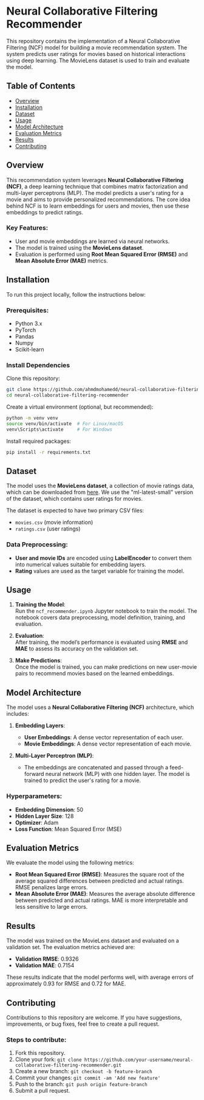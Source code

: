 # Neural Collaborative Filtering Recommender

This repository contains the implementation of a Neural Collaborative Filtering (NCF) model for building a movie recommendation system. The system predicts user ratings for movies based on historical interactions using deep learning. The MovieLens dataset is used to train and evaluate the model.

## Table of Contents

- [Overview](#overview)
- [Installation](#installation)
- [Dataset](#dataset)
- [Usage](#usage)
- [Model Architecture](#model-architecture)
- [Evaluation Metrics](#evaluation-metrics)
- [Results](#results)
- [Contributing](#contributing)

## Overview

This recommendation system leverages **Neural Collaborative Filtering (NCF)**, a deep learning technique that combines matrix factorization and multi-layer perceptrons (MLP). The model predicts a user's rating for a movie and aims to provide personalized recommendations. The core idea behind NCF is to learn embeddings for users and movies, then use these embeddings to predict ratings.

### Key Features:
- User and movie embeddings are learned via neural networks.
- The model is trained using the **MovieLens dataset**.
- Evaluation is performed using **Root Mean Squared Error (RMSE)** and **Mean Absolute Error (MAE)** metrics.

## Installation

To run this project locally, follow the instructions below:

### Prerequisites:
- Python 3.x
- PyTorch
- Pandas
- Numpy
- Scikit-learn

### Install Dependencies

Clone this repository:

```bash
git clone https://github.com/ahmdmohamedd/neural-collaborative-filtering-recommender.git
cd neural-collaborative-filtering-recommender
```

Create a virtual environment (optional, but recommended):

```bash
python -m venv venv
source venv/bin/activate  # For Linux/macOS
venv\Scripts\activate     # For Windows
```

Install required packages:

```bash
pip install -r requirements.txt
```

## Dataset

The model uses the **MovieLens dataset**, a collection of movie ratings data, which can be downloaded from [here](https://grouplens.org/datasets/movielens/). We use the "ml-latest-small" version of the dataset, which contains user ratings for movies.

The dataset is expected to have two primary CSV files:
- `movies.csv` (movie information)
- `ratings.csv` (user ratings)

### Data Preprocessing:
- **User and movie IDs** are encoded using **LabelEncoder** to convert them into numerical values suitable for embedding layers.
- **Rating** values are used as the target variable for training the model.

## Usage

1. **Training the Model**:  
   Run the `ncf_recommender.ipynb` Jupyter notebook to train the model. The notebook covers data preprocessing, model definition, training, and evaluation.

2. **Evaluation**:  
   After training, the model’s performance is evaluated using **RMSE** and **MAE** to assess its accuracy on the validation set.

3. **Make Predictions**:  
   Once the model is trained, you can make predictions on new user-movie pairs to recommend movies based on the learned embeddings.

## Model Architecture

The model uses a **Neural Collaborative Filtering (NCF)** architecture, which includes:

1. **Embedding Layers**:  
   - **User Embeddings**: A dense vector representation of each user.
   - **Movie Embeddings**: A dense vector representation of each movie.

2. **Multi-Layer Perceptron (MLP)**:  
   - The embeddings are concatenated and passed through a feed-forward neural network (MLP) with one hidden layer. The model is trained to predict the user's rating for a movie.

### Hyperparameters:
- **Embedding Dimension**: 50
- **Hidden Layer Size**: 128
- **Optimizer**: Adam
- **Loss Function**: Mean Squared Error (MSE)

## Evaluation Metrics

We evaluate the model using the following metrics:

- **Root Mean Squared Error (RMSE)**: Measures the square root of the average squared differences between predicted and actual ratings. RMSE penalizes large errors.
- **Mean Absolute Error (MAE)**: Measures the average absolute difference between predicted and actual ratings. MAE is more interpretable and less sensitive to large errors.

## Results

The model was trained on the MovieLens dataset and evaluated on a validation set. The evaluation metrics achieved are:

- **Validation RMSE**: 0.9326
- **Validation MAE**: 0.7154

These results indicate that the model performs well, with average errors of approximately 0.93 for RMSE and 0.72 for MAE.

## Contributing

Contributions to this repository are welcome. If you have suggestions, improvements, or bug fixes, feel free to create a pull request.

### Steps to contribute:
1. Fork this repository.
2. Clone your fork: `git clone https://github.com/your-username/neural-collaborative-filtering-recommender.git`
3. Create a new branch: `git checkout -b feature-branch`
4. Commit your changes: `git commit -am 'Add new feature'`
5. Push to the branch: `git push origin feature-branch`
6. Submit a pull request.

